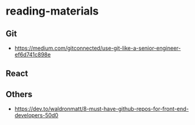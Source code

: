 # reading-materials

## Git
- https://medium.com/gitconnected/use-git-like-a-senior-engineer-ef6d741c898e

## React

## Others
- https://dev.to/waldronmatt/8-must-have-github-repos-for-front-end-developers-50d0
